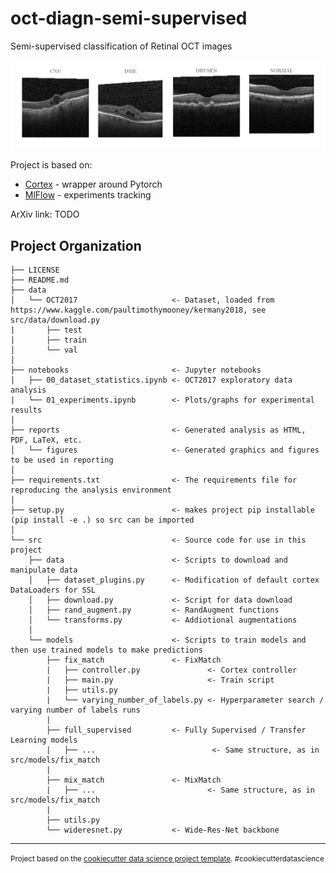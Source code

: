 oct-diagn-semi-supervised
==============================

Semi-supervised classification of Retinal OCT images

<img src="reports/figures/dataset_sample.png" alt="drawing" width="800"/>

Project is based on:
- [Cortex](https://github.com/rdevon/cortex) - wrapper around Pytorch
- [MlFlow](https://mlflow.org/) - experiments tracking

ArXiv link: TODO

Project Organization
------------

    ├── LICENSE
    ├── README.md 
    ├── data
    │   └── OCT2017                     <- Dataset, loaded from https://www.kaggle.com/paultimothymooney/kermany2018, see src/data/download.py
    |       ├── test      
    |       ├── train     
    │       └── val       
    │
    ├── notebooks                       <- Jupyter notebooks
    |   ├── 00_dataset_statistics.ipynb <- OCT2017 exploratory data analysis
    |   └── 01_experiments.ipynb        <- Plots/graphs for experimental results  
    │
    ├── reports                         <- Generated analysis as HTML, PDF, LaTeX, etc.
    │   └── figures                     <- Generated graphics and figures to be used in reporting
    │
    ├── requirements.txt                <- The requirements file for reproducing the analysis environment
    │
    ├── setup.py                        <- makes project pip installable (pip install -e .) so src can be imported
    │
    └── src                             <- Source code for use in this project
        ├── data                        <- Scripts to download and manipulate data
        │   ├── dataset_plugins.py      <- Modification of default cortex DataLoaders for SSL
        │   ├── download.py             <- Script for data download
        │   ├── rand_augment.py         <- RandAugment functions
        │   └── transforms.py           <- Addiotional augmentations
        │
        └── models                      <- Scripts to train models and then use trained models to make predictions
            ├── fix_match               <- FixMatch
            |   ├── controller.py               <- Cortex controller 
            |   ├── main.py                     <- Train script 
            |   ├── utils.py            
            |   └── varying_number_of_labels.py <- Hyperparameter search / varying number of labels runs
            |   
            ├── full_supervised         <- Fully Supervised / Transfer Learning models
            |   ├── ...                          <- Same structure, as in src/models/fix_match
            |
            ├── mix_match               <- MixMatch
            |   ├── ...                         <- Same structure, as in src/models/fix_match
            |
            ├── utils.py
            └── wideresnet.py           <- Wide-Res-Net backbone
--------

<p><small>Project based on the <a target="_blank" href="https://drivendata.github.io/cookiecutter-data-science/">cookiecutter data science project template</a>. #cookiecutterdatascience</small></p>
